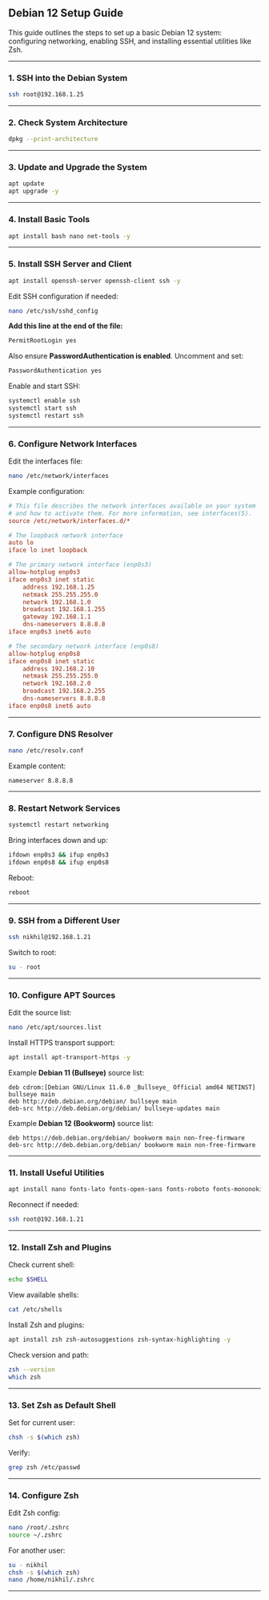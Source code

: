 
## Debian 12 Setup Guide

This guide outlines the steps to set up a basic Debian 12 system: configuring networking, enabling SSH, and installing essential utilities like Zsh.

---

### 1. SSH into the Debian System

```bash
ssh root@192.168.1.25
```

---

### 2. Check System Architecture

```bash
dpkg --print-architecture
```

---

### 3. Update and Upgrade the System

```bash
apt update
apt upgrade -y
```

---

### 4. Install Basic Tools

```bash
apt install bash nano net-tools -y
```

---

### 5. Install SSH Server and Client

```bash
apt install openssh-server openssh-client ssh -y
```

Edit SSH configuration if needed:

```bash
nano /etc/ssh/sshd_config
```

**Add this line at the end of the file:**
   ```bash
   PermitRootLogin yes
   ```
Also ensure **PasswordAuthentication is enabled**. Uncomment and set:
   ```bash
   PasswordAuthentication yes
   ```



Enable and start SSH:

```bash
systemctl enable ssh
systemctl start ssh
systemctl restart ssh
```

---

### 6. Configure Network Interfaces

Edit the interfaces file:

```bash
nano /etc/network/interfaces
```

Example configuration:

```ini
# This file describes the network interfaces available on your system
# and how to activate them. For more information, see interfaces(5).
source /etc/network/interfaces.d/*

# The loopback network interface
auto lo
iface lo inet loopback

# The primary network interface (enp0s3)
allow-hotplug enp0s3
iface enp0s3 inet static
    address 192.168.1.25
    netmask 255.255.255.0
    network 192.168.1.0
    broadcast 192.168.1.255
    gateway 192.168.1.1
    dns-nameservers 8.8.8.8
iface enp0s3 inet6 auto

# The secondary network interface (enp0s8)
allow-hotplug enp0s8
iface enp0s8 inet static
    address 192.168.2.10
    netmask 255.255.255.0
    network 192.168.2.0
    broadcast 192.168.2.255
    dns-nameservers 8.8.8.8
iface enp0s8 inet6 auto
```

---

### 7. Configure DNS Resolver

```bash
nano /etc/resolv.conf
```

Example content:

```
nameserver 8.8.8.8
```

---

### 8. Restart Network Services

```bash
systemctl restart networking
```

Bring interfaces down and up:

```bash
ifdown enp0s3 && ifup enp0s3
ifdown enp0s8 && ifup enp0s8
```

Reboot:

```bash
reboot
```

---

### 9. SSH from a Different User

```bash
ssh nikhil@192.168.1.21
```

Switch to root:

```bash
su - root
```

---

### 10. Configure APT Sources

Edit the source list:

```bash
nano /etc/apt/sources.list
```

Install HTTPS transport support:

```bash
apt install apt-transport-https -y
```

Example **Debian 11 (Bullseye)** source list:

```plaintext
deb cdrom:[Debian GNU/Linux 11.6.0 _Bullseye_ Official amd64 NETINST] bullseye main
deb http://deb.debian.org/debian/ bullseye main
deb-src http://deb.debian.org/debian/ bullseye-updates main
```

Example **Debian 12 (Bookworm)** source list:

```plaintext
deb https://deb.debian.org/debian/ bookworm main non-free-firmware
deb-src http://deb.debian.org/debian/ bookworm main non-free-firmware
```

---

### 11. Install Useful Utilities

```bash
apt install nano fonts-lato fonts-open-sans fonts-roboto fonts-mononoki fonts-indic zsh net-tools curl wget unzip -y
```

Reconnect if needed:

```bash
ssh root@192.168.1.21
```

---

### 12. Install Zsh and Plugins

Check current shell:

```bash
echo $SHELL
```

View available shells:

```bash
cat /etc/shells
```

Install Zsh and plugins:

```bash
apt install zsh zsh-autosuggestions zsh-syntax-highlighting -y
```

Check version and path:

```bash
zsh --version
which zsh
```

---

### 13. Set Zsh as Default Shell

Set for current user:

```bash
chsh -s $(which zsh)
```

Verify:

```bash
grep zsh /etc/passwd
```

---

### 14. Configure Zsh

Edit Zsh config:

```bash
nano /root/.zshrc
source ~/.zshrc
```

For another user:

```bash
su - nikhil
chsh -s $(which zsh)
nano /home/nikhil/.zshrc
```

---
